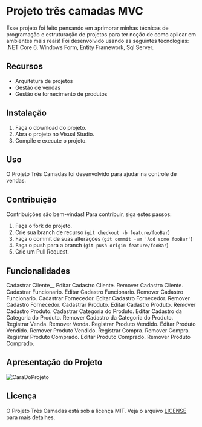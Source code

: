 # Projeto três camadas MVC

 Esse projeto foi feito pensando em aprimorar minhas técnicas de programação e estruturação de projetos para ter noção de como aplicar em ambientes mais reais!
 Foi desenvolvido usando as seguintes tecnologias: .NET Core 6, Windows Form, Entity Framework, Sql Server.

## Recursos

- Arquitetura de projetos
- Gestão de vendas
- Gestão de fornecimento de produtos

## Instalação

1. Faça o download do projeto.
2. Abra o projeto no Visual Studio.
3. Compile e execute o projeto.

## Uso

O Projeto Três Camadas foi desenvolvido para ajudar na controle de vendas.

## Contribuição

Contribuições são bem-vindas! Para contribuir, siga estes passos:

1. Faça o fork do projeto.
2. Crie sua branch de recurso (`git checkout -b feature/fooBar`)
3. Faça o commit de suas alterações (`git commit -am 'Add some fooBar'`)
4. Faça o push para a branch (`git push origin feature/fooBar`)
5. Crie um Pull Request.

## Funcionalidades

Cadastrar Cliente__
Editar Cadastro Cliente.
Remover Cadastro Cliente.
Cadastrar Funcionario.
Editar Cadastro Funcionario.
Remover Cadastro Funcionario.
Cadastrar Fornecedor.
Editar Cadastro Fornecedor.
Remover Cadastro Fornecedor.
Cadastrar Produto.
Editar Cadastro Produto.
Remover Cadastro Produto.
Cadastrar Categoria do Produto.
Editar Cadastro da Categoria do Produto.
Remover Cadastro da Categoria do Produto.
Registrar Venda.
Remover Venda.
Registrar Produto Vendido.
Editar Produto Vendido.
Remover Produto Vendido.
Registrar Compra.
Remover Compra.
Registrar Produto Comprado.
Editar Produto Comprado.
Remover Produto Comprado.

## Apresentação do Projeto

![CaraDoProjeto](https://user-images.githubusercontent.com/77033790/212201141-d0ee2a37-e10d-487a-9032-6d9a50846c54.PNG)

## Licença

O Projeto Três Camadas está sob a licença MIT. Veja o arquivo [LICENSE](LICENSE) para mais detalhes.






